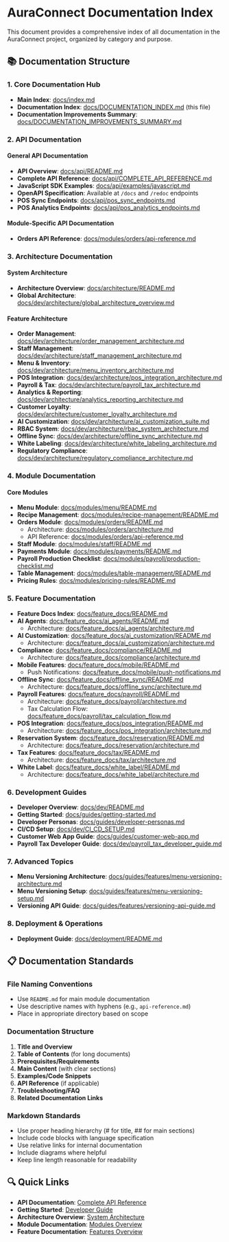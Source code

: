 # AuraConnect Documentation Index

This document provides a comprehensive index of all documentation in the AuraConnect project, organized by category and purpose.

## 📚 Documentation Structure

### 1. Core Documentation Hub
- **Main Index**: [docs/index.md](./index.md)
- **Documentation Index**: [docs/DOCUMENTATION_INDEX.md](./DOCUMENTATION_INDEX.md) (this file)
- **Documentation Improvements Summary**: [docs/DOCUMENTATION_IMPROVEMENTS_SUMMARY.md](./DOCUMENTATION_IMPROVEMENTS_SUMMARY.md)

### 2. API Documentation

#### General API Documentation
- **API Overview**: [docs/api/README.md](./api/README.md)
- **Complete API Reference**: [docs/api/COMPLETE_API_REFERENCE.md](./api/COMPLETE_API_REFERENCE.md)
- **JavaScript SDK Examples**: [docs/api/examples/javascript.md](./api/examples/javascript.md)
- **OpenAPI Specification**: Available at `/docs` and `/redoc` endpoints
- **POS Sync Endpoints**: [docs/api/pos_sync_endpoints.md](./api/pos_sync_endpoints.md)
- **POS Analytics Endpoints**: [docs/api/pos_analytics_endpoints.md](./api/pos_analytics_endpoints.md)

#### Module-Specific API Documentation
- **Orders API Reference**: [docs/modules/orders/api-reference.md](./modules/orders/api-reference.md)

### 3. Architecture Documentation

#### System Architecture
- **Architecture Overview**: [docs/architecture/README.md](./architecture/README.md)
- **Global Architecture**: [docs/dev/architecture/global_architecture_overview.md](./dev/architecture/global_architecture_overview.md)

#### Feature Architecture
- **Order Management**: [docs/dev/architecture/order_management_architecture.md](./dev/architecture/order_management_architecture.md)
- **Staff Management**: [docs/dev/architecture/staff_management_architecture.md](./dev/architecture/staff_management_architecture.md)
- **Menu & Inventory**: [docs/dev/architecture/menu_inventory_architecture.md](./dev/architecture/menu_inventory_architecture.md)
- **POS Integration**: [docs/dev/architecture/pos_integration_architecture.md](./dev/architecture/pos_integration_architecture.md)
- **Payroll & Tax**: [docs/dev/architecture/payroll_tax_architecture.md](./dev/architecture/payroll_tax_architecture.md)
- **Analytics & Reporting**: [docs/dev/architecture/analytics_reporting_architecture.md](./dev/architecture/analytics_reporting_architecture.md)
- **Customer Loyalty**: [docs/dev/architecture/customer_loyalty_architecture.md](./dev/architecture/customer_loyalty_architecture.md)
- **AI Customization**: [docs/dev/architecture/ai_customization_suite.md](./dev/architecture/ai_customization_suite.md)
- **RBAC System**: [docs/dev/architecture/rbac_system_architecture.md](./dev/architecture/rbac_system_architecture.md)
- **Offline Sync**: [docs/dev/architecture/offline_sync_architecture.md](./dev/architecture/offline_sync_architecture.md)
- **White Labeling**: [docs/dev/architecture/white_labeling_architecture.md](./dev/architecture/white_labeling_architecture.md)
- **Regulatory Compliance**: [docs/dev/architecture/regulatory_compliance_architecture.md](./dev/architecture/regulatory_compliance_architecture.md)

### 4. Module Documentation

#### Core Modules
- **Menu Module**: [docs/modules/menu/README.md](./modules/menu/README.md)
- **Recipe Management**: [docs/modules/recipe-management/README.md](./modules/recipe-management/README.md)
- **Orders Module**: [docs/modules/orders/README.md](./modules/orders/README.md)
  - Architecture: [docs/modules/orders/architecture.md](./modules/orders/architecture.md)
  - API Reference: [docs/modules/orders/api-reference.md](./modules/orders/api-reference.md)
- **Staff Module**: [docs/modules/staff/README.md](./modules/staff/README.md)
- **Payments Module**: [docs/modules/payments/README.md](./modules/payments/README.md)
- **Payroll Production Checklist**: [docs/modules/payroll/production-checklist.md](./modules/payroll/production-checklist.md)
- **Table Management**: [docs/modules/table-management/README.md](./modules/table-management/README.md)
- **Pricing Rules**: [docs/modules/pricing-rules/README.md](./modules/pricing-rules/README.md)

### 5. Feature Documentation

- **Feature Docs Index**: [docs/feature_docs/README.md](./feature_docs/README.md)
- **AI Agents**: [docs/feature_docs/ai_agents/README.md](./feature_docs/ai_agents/README.md)
  - Architecture: [docs/feature_docs/ai_agents/architecture.md](./feature_docs/ai_agents/architecture.md)
- **AI Customization**: [docs/feature_docs/ai_customization/README.md](./feature_docs/ai_customization/README.md)
  - Architecture: [docs/feature_docs/ai_customization/architecture.md](./feature_docs/ai_customization/architecture.md)
- **Compliance**: [docs/feature_docs/compliance/README.md](./feature_docs/compliance/README.md)
  - Architecture: [docs/feature_docs/compliance/architecture.md](./feature_docs/compliance/architecture.md)
- **Mobile Features**: [docs/feature_docs/mobile/README.md](./feature_docs/mobile/README.md)
  - Push Notifications: [docs/feature_docs/mobile/push-notifications.md](./feature_docs/mobile/push-notifications.md)
- **Offline Sync**: [docs/feature_docs/offline_sync/README.md](./feature_docs/offline_sync/README.md)
  - Architecture: [docs/feature_docs/offline_sync/architecture.md](./feature_docs/offline_sync/architecture.md)
- **Payroll Features**: [docs/feature_docs/payroll/README.md](./feature_docs/payroll/README.md)
  - Architecture: [docs/feature_docs/payroll/architecture.md](./feature_docs/payroll/architecture.md)
  - Tax Calculation Flow: [docs/feature_docs/payroll/tax_calculation_flow.md](./feature_docs/payroll/tax_calculation_flow.md)
- **POS Integration**: [docs/feature_docs/pos_integration/README.md](./feature_docs/pos_integration/README.md)
  - Architecture: [docs/feature_docs/pos_integration/architecture.md](./feature_docs/pos_integration/architecture.md)
- **Reservation System**: [docs/feature_docs/reservation/README.md](./feature_docs/reservation/README.md)
  - Architecture: [docs/feature_docs/reservation/architecture.md](./feature_docs/reservation/architecture.md)
- **Tax Features**: [docs/feature_docs/tax/README.md](./feature_docs/tax/README.md)
  - Architecture: [docs/feature_docs/tax/architecture.md](./feature_docs/tax/architecture.md)
- **White Label**: [docs/feature_docs/white_label/README.md](./feature_docs/white_label/README.md)
  - Architecture: [docs/feature_docs/white_label/architecture.md](./feature_docs/white_label/architecture.md)

### 6. Development Guides

- **Developer Overview**: [docs/dev/README.md](./dev/README.md)
- **Getting Started**: [docs/guides/getting-started.md](./guides/getting-started.md)
- **Developer Personas**: [docs/guides/developer-personas.md](./guides/developer-personas.md)
- **CI/CD Setup**: [docs/dev/CI_CD_SETUP.md](./dev/CI_CD_SETUP.md)
- **Customer Web App Guide**: [docs/guides/customer-web-app.md](./guides/customer-web-app.md)
- **Payroll Tax Developer Guide**: [docs/dev/payroll_tax_developer_guide.md](./dev/payroll_tax_developer_guide.md)

### 7. Advanced Topics

- **Menu Versioning Architecture**: [docs/guides/features/menu-versioning-architecture.md](./guides/features/menu-versioning-architecture.md)
- **Menu Versioning Setup**: [docs/guides/features/menu-versioning-setup.md](./guides/features/menu-versioning-setup.md)
- **Versioning API Guide**: [docs/guides/features/versioning-api-guide.md](./guides/features/versioning-api-guide.md)

### 8. Deployment & Operations

- **Deployment Guide**: [docs/deployment/README.md](./deployment/README.md)

## 📋 Documentation Standards

### File Naming Conventions
- Use `README.md` for main module documentation
- Use descriptive names with hyphens (e.g., `api-reference.md`)
- Place in appropriate directory based on scope

### Documentation Structure
1. **Title and Overview**
2. **Table of Contents** (for long documents)
3. **Prerequisites/Requirements**
4. **Main Content** (with clear sections)
5. **Examples/Code Snippets**
6. **API Reference** (if applicable)
7. **Troubleshooting/FAQ**
8. **Related Documentation Links**

### Markdown Standards
- Use proper heading hierarchy (# for title, ## for main sections)
- Include code blocks with language specification
- Use relative links for internal documentation
- Include diagrams where helpful
- Keep line length reasonable for readability

## 🔍 Quick Links

- **API Documentation**: [Complete API Reference](./api/COMPLETE_API_REFERENCE.md)
- **Getting Started**: [Developer Guide](./guides/getting-started.md)
- **Architecture Overview**: [System Architecture](./dev/architecture/global_architecture_overview.md)
- **Module Documentation**: [Modules Overview](./modules/README.md)
- **Feature Documentation**: [Features Overview](./feature_docs/README.md)